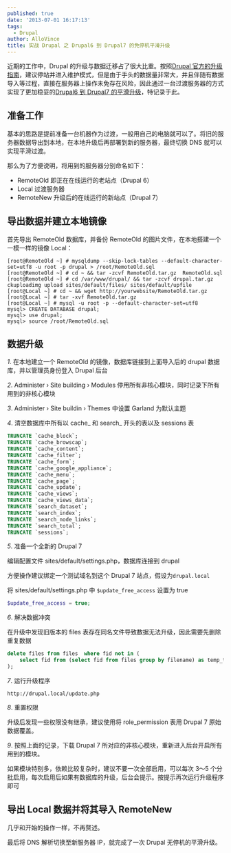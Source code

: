 ```yaml
---
published: true
date: '2013-07-01 16:17:13'
tags:
  - Drupal
author: AlloVince
title: 实战 Drupal 之 Drupal6 到 Drupal7 的免停机平滑升级
---
```


近期的工作中，Drupal 的升级与数据迁移占了很大比重。按照[Drupal 官方的升级指南](https://drupal.org/documentation/upgrade/6/7)，建议停站并进入维护模式，但是由于手头的数据量非常大，并且伴随有数据导入等过程，直接在服务器上操作未免存在风险，因此通过一台过渡服务器的方式实现了更加稳妥的[Drupal6 到 Drupal7 的平滑升级](http://avnpc.com/pages/upgrade-drupal6-to-drupal7-without-maintenance-mode)，特记录于此。

## 准备工作

基本的思路是提前准备一台机器作为过渡，一般用自己的电脑就可以了。将旧的服务器数据导出到本地，在本地升级后再部署到新的服务器，最终切换 DNS 就可以实现平滑过渡。

那么为了方便说明，将用到的服务器分别命名如下：

- RemoteOld 即正在在线运行的老站点（Drupal 6）
- Local   过渡服务器
- RemoteNew 升级后的在线运行的新站点（Drupal 7）


## 导出数据并建立本地镜像

首先导出 RemoteOld 数据库，并备份 RemoteOld 的图片文件，在本地搭建一个一模一样的镜像 Local：

```plain
[root@RemoteOld ~] # mysqldump --skip-lock-tables --default-character-set=utf8 -u root -p drupal > /root/RemoteOld.sql
[root@RemoteOld ~] # cd ~ && tar -zcvf RemoteOld.tar.gz  RemoteOld.sql
[root@RemoteOld ~] # cd /var/www/drupal/ && tar -zcvf drupal.tar.gz  ckuploadimg upload sites/default/files/ sites/default/upfile
[root@Local ~] # cd ~ && wget http://yourwebsite/RemoteOld.tar.gz
[root@Local ~] # tar -xvf RemoteOld.tar.gz
[root@Local ~] # mysql -u root -p --default-character-set=utf8
mysql> CREATE DATABASE drupal;
mysql> use drupal;
mysql> source /root/RemoteOld.sql
```

## 数据升级

*1*. 在本地建立一个 RemoteOld 的镜像，数据库链接到上面导入后的 drupal 数据库，并以管理员身份登入 Drupal 后台

*2*. Administer › Site building ›  Modules 停用所有非核心模块，同时记录下所有用到的非核心模块

*3*. Administer › Site buildin › Themes 中设置 Garland 为默认主题

*4*. 清空数据库中所有以 cache_ 和 search_ 开头的表以及 sessions 表

``` sql
TRUNCATE `cache_block`;
TRUNCATE `cache_browscap`;
TRUNCATE `cache_content`;
TRUNCATE `cache_filter`;
TRUNCATE `cache_form`;
TRUNCATE `cache_google_appliance`;
TRUNCATE `cache_menu`;
TRUNCATE `cache_page`;
TRUNCATE `cache_update`;
TRUNCATE `cache_views`;
TRUNCATE `cache_views_data`;
TRUNCATE `search_dataset`;
TRUNCATE `search_index`;
TRUNCATE `search_node_links`;
TRUNCATE `search_total`;
TRUNCATE `sessions`;
```

*5*. 准备一个全新的 Drupal 7

编辑配置文件 sites/default/settings.php，数据库连接到 drupal

方便操作建议绑定一个测试域名到这个 Drupal 7 站点，假设为`drupal.local`

将 sites/default/settings.php 中 `$update_free_access` 设置为 true

``` php
$update_free_access = true;
```

*6*. 解决数据冲突

在升级中发现旧版本的 files 表存在同名文件导致数据无法升级，因此需要先删除重复数据

``` sql
delete files from files  where fid not in (
    select fid from (select fid from files group by filename) as temp_table
);
```

*7*. 运行升级程序

```plain
http://drupal.local/update.php
```

*8*. 重置权限

升级后发现一些权限没有继承，建议使用将 role_permission 表用 Drupal 7 原始数据覆盖。

*9*. 按照上面的记录，下载 Drupal 7 所对应的非核心模块，重新进入后台开启所有用到的模块。

如果模块特别多，依赖比较复杂时，建议不要一次全部启用，可以每次 3～5 个分批启用，每次启用后如果有数据库的升级，后台会提示。按提示再次运行升级程序即可


## 导出 Local 数据并将其导入 RemoteNew

几乎和开始的操作一样，不再赘述。

最后将 DNS 解析切换至新服务器 IP，就完成了一次 Drupal 无停机的平滑升级。

